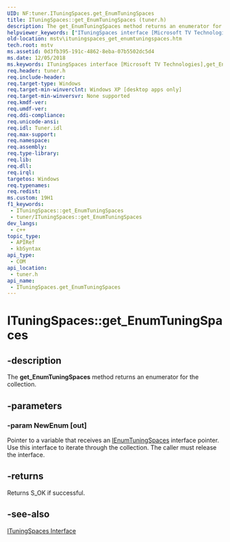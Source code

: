 ```yaml
---
UID: NF:tuner.ITuningSpaces.get_EnumTuningSpaces
title: ITuningSpaces::get_EnumTuningSpaces (tuner.h)
description: The get_EnumTuningSpaces method returns an enumerator for the collection.
helpviewer_keywords: ["ITuningSpaces interface [Microsoft TV Technologies]","get_EnumTuningSpaces method","ITuningSpaces.get_EnumTuningSpaces","ITuningSpaces::get_EnumTuningSpaces","ITuningSpacesget_EnumTuningSpaces","get_EnumTuningSpaces","get_EnumTuningSpaces method [Microsoft TV Technologies]","get_EnumTuningSpaces method [Microsoft TV Technologies]","ITuningSpaces interface","mstv.ituningspaces_get_enumtuningspaces","tuner/ITuningSpaces::get_EnumTuningSpaces"]
old-location: mstv\ituningspaces_get_enumtuningspaces.htm
tech.root: mstv
ms.assetid: 0d3fb395-191c-4862-8eba-07b5502dc5d4
ms.date: 12/05/2018
ms.keywords: ITuningSpaces interface [Microsoft TV Technologies],get_EnumTuningSpaces method, ITuningSpaces.get_EnumTuningSpaces, ITuningSpaces::get_EnumTuningSpaces, ITuningSpacesget_EnumTuningSpaces, get_EnumTuningSpaces, get_EnumTuningSpaces method [Microsoft TV Technologies], get_EnumTuningSpaces method [Microsoft TV Technologies],ITuningSpaces interface, mstv.ituningspaces_get_enumtuningspaces, tuner/ITuningSpaces::get_EnumTuningSpaces
req.header: tuner.h
req.include-header: 
req.target-type: Windows
req.target-min-winverclnt: Windows XP [desktop apps only]
req.target-min-winversvr: None supported
req.kmdf-ver: 
req.umdf-ver: 
req.ddi-compliance: 
req.unicode-ansi: 
req.idl: Tuner.idl
req.max-support: 
req.namespace: 
req.assembly: 
req.type-library: 
req.lib: 
req.dll: 
req.irql: 
targetos: Windows
req.typenames: 
req.redist: 
ms.custom: 19H1
f1_keywords:
 - ITuningSpaces::get_EnumTuningSpaces
 - tuner/ITuningSpaces::get_EnumTuningSpaces
dev_langs:
 - c++
topic_type:
 - APIRef
 - kbSyntax
api_type:
 - COM
api_location:
 - tuner.h
api_name:
 - ITuningSpaces.get_EnumTuningSpaces
---
```


# ITuningSpaces::get_EnumTuningSpaces


## -description

The <b>get_EnumTuningSpaces</b> method returns an enumerator for the collection.

## -parameters

### -param NewEnum [out]

Pointer to a variable that receives an <a href="https://docs.microsoft.com/previous-versions/windows/desktop/api/tuner/nn-tuner-ienumtuningspaces">IEnumTuningSpaces</a> interface pointer. Use this interface to iterate through the collection. The caller must release the interface.

## -returns

Returns S_OK if successful.

## -see-also

<a href="https://docs.microsoft.com/previous-versions/windows/desktop/api/tuner/nn-tuner-ituningspaces">ITuningSpaces Interface</a>

